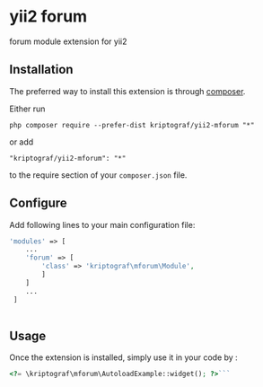 yii2 forum
==========
forum module extension for yii2

Installation
------------

The preferred way to install this extension is through [composer](http://getcomposer.org/download/).

Either run

```
php composer require --prefer-dist kriptograf/yii2-mforum "*"
```

or add

```
"kriptograf/yii2-mforum": "*"
```

to the require section of your `composer.json` file.

Configure
---------

Add following lines to your main configuration file:

```php
'modules' => [
    ...
    'forum' => [
        'class' => 'kriptograf\mforum\Module',
        ]
    ]
    ... 
 ]
 
```

Usage
-----

Once the extension is installed, simply use it in your code by  :

```php
<?= \kriptograf\mforum\AutoloadExample::widget(); ?>```